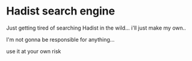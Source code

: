 # Hadist search engine

Just getting tired of searching Hadist in the wild... i'll just make my own..

I'm not gonna be responsible for anything...

use it at your own risk
